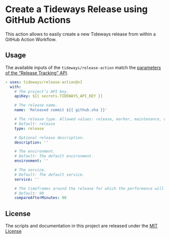 # Create a Tideways Release using GitHub Actions

This action allows to easily create a new Tideways release from within a GitHub
Action Workflow.

## Usage

The available inputs of the `tideways/release-action` match the
[parameters of the “Release Tracking” API](https://support.tideways.com/documentation/setup/configuration/releases.html).

```yml
- uses: tideways/release-action@v1
  with:
    # The project’s API key.
    apiKey: ${{ secrets.TIDEWAYS_API_KEY }}

    # The release name.
    name: 'Released commit ${{ github.sha }}'

    # The release type. Allowed values: release, marker, maintenance, down
    # Default: release
    type: release

    # Optional release description.
    description: ''

    # The environment.
    # Default: The default environment.
    environment: ''

    # The service.
    # Default: The default service.
    service: ''

    # The timeframes around the release for which the performance will be compared. Allow values: 5 - 1440.
    # Default: 90
    compareAfterMinutes: 90
```

## License

The scripts and documentation in this project are released under the
[MIT License](LICENSE)
